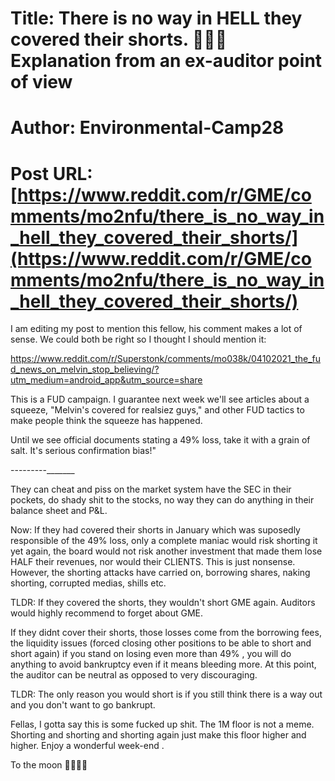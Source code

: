 # Title: There is no way in HELL they covered their shorts. 🚀🚀🚀Explanation from an ex-auditor point of view
# Author: Environmental-Camp28
# Post URL: [https://www.reddit.com/r/GME/comments/mo2nfu/there_is_no_way_in_hell_they_covered_their_shorts/](https://www.reddit.com/r/GME/comments/mo2nfu/there_is_no_way_in_hell_they_covered_their_shorts/)


I am editing my post to mention this fellow, his comment makes a lot of sense. We could both be right so I thought I should mention it:

https://www.reddit.com/r/Superstonk/comments/mo038k/04102021_the_fud_news_on_melvin_stop_believing/?utm_medium=android_app&utm_source=share

This is a FUD campaign. I guarantee next week we'll see articles about a squeeze, "Melvin's covered for realsiez guys," and other FUD tactics to make people think the squeeze has happened.

Until we see official documents stating a 49% loss, take it with a grain of salt. It's serious confirmation bias!"



---------_______

They can cheat and piss on the market system have the SEC in their pockets, do shady shit to the stocks, no way they can do anything in their balance sheet and P&L.

Now:
If they had covered their shorts in January which was suposedly responsible of the 49% loss, only a complete maniac would risk shorting it yet again, the board would not risk another investment that made them lose HALF their revenues, nor would their CLIENTS. This is just nonsense. However, the shorting attacks have carried on, borrowing shares, naking shorting,  corrupted medias, shills etc.  

TLDR: If they covered the shorts, they wouldn't short GME again. Auditors would highly recommend to forget about GME.


If they didnt cover their shorts, those losses come from the borrowing fees, the liquidity issues (forced closing other positions to be able to short and short again) if you stand on losing even more than 49% , you will do anything to avoid bankruptcy even if it means bleeding more. At this point, the auditor can be neutral as opposed to very discouraging.

TLDR: The only reason you would short is if you still think there is a way out and you don't want to go bankrupt.


Fellas, I gotta say this is some fucked up shit. The 1M floor is not a meme. Shorting and shorting and shorting  again just make this floor higher and higher. Enjoy a wonderful week-end .



To the moon 🚀🚀🚀🚀